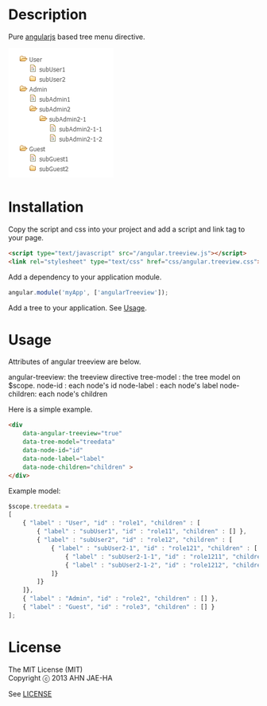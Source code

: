 # Description

Pure [angularjs](http://www.angularjs.org) based tree menu directive.

![screenshot](https://github.com/eu81273/angular.treeview/raw/master/img/preview.png)

# Installation

Copy the script and css into your project and add a script and link tag to your page.

```html
<script type="text/javascript" src="/angular.treeview.js"></script>
<link rel="stylesheet" type="text/css" href="css/angular.treeview.css">
```

Add a dependency to your application module.

```javascript
angular.module('myApp', ['angularTreeview']);
```

Add a tree to your application. See [Usage](#usage).

# Usage

Attributes of angular treeview are below.

angular-treeview: the treeview directive
tree-model : the tree model on $scope.
node-id : each node's id
node-label : each node's label
node-children: each node's children

Here is a simple example.


```html
<div
    data-angular-treeview="true"
    data-tree-model="treedata"
    data-node-id="id"
    data-node-label="label"
    data-node-children="children" >
</div>
```

Example model:

```javascript
$scope.treedata = 
[
    { "label" : "User", "id" : "role1", "children" : [
        { "label" : "subUser1", "id" : "role11", "children" : [] },
        { "label" : "subUser2", "id" : "role12", "children" : [
            { "label" : "subUser2-1", "id" : "role121", "children" : [
                { "label" : "subUser2-1-1", "id" : "role1211", "children" : [] },
                { "label" : "subUser2-1-2", "id" : "role1212", "children" : [] }
            ]}
        ]}
    ]},
    { "label" : "Admin", "id" : "role2", "children" : [] },
    { "label" : "Guest", "id" : "role3", "children" : [] }
];     
```





# License

The MIT License (MIT)  
Copyright ⓒ 2013 AHN JAE-HA

See [LICENSE](angularTreeview/blob/master/LICENSE)

